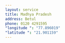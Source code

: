 ```yaml
---
layout: service
title: Madhya Pradesh
address: Betul
phone: 0120 4291595
"longitude ": "77.896019"
"latitude ": "21.901159"
---
```

